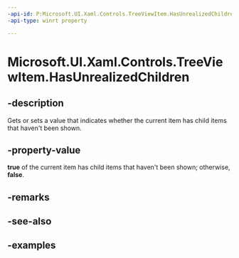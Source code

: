 ```yaml
---
-api-id: P:Microsoft.UI.Xaml.Controls.TreeViewItem.HasUnrealizedChildren
-api-type: winrt property

---
```

<!-- Property syntax.
public bool HasUnrealizedChildren { get;  set; }
-->

# Microsoft.UI.Xaml.Controls.TreeViewItem.HasUnrealizedChildren


## -description

Gets or sets a value that indicates whether the current item has child items that haven't been shown.


## -property-value

**true** of the current item has child items that haven't been shown; otherwise, **false**.


## -remarks


## -see-also


## -examples


